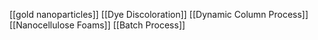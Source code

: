 [[gold nanoparticles]]
[[Dye Discoloration]]
[[Dynamic Column Process]]
[[Nanocellulose Foams]]
[[Batch Process]]
